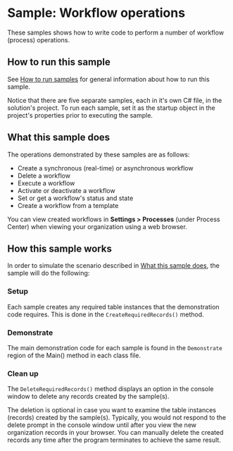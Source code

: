 
# Sample: Workflow operations

These samples shows how to write code to perform a number of workflow (process) operations.

## How to run this sample

See [How to run samples](https://github.com/microsoft/PowerApps-Samples/blob/master/dataverse/README.md) for general information about how to run this sample.

Notice that there are five separate samples, each in it's own C# file, in the solution's project. To run each sample, set it as the startup object in the project's properties prior to executing the sample.

## What this sample does

The operations demonstrated by these samples are as follows:

- Create a synchronous (real-time) or asynchronous workflow
- Delete a workflow
- Execute a workflow
- Activate or deactivate a workflow
- Set or get a workflow's status and state
- Create a workflow from a template

You can view created workflows in **Settings > Processes** (under Process Center) when viewing your organization using a web browser.

## How this sample works

In order to simulate the scenario described in [What this sample does](#what-this-sample-does), the sample will do the following:

### Setup

Each sample creates any required table instances that the demonstration code requires. This is done in the `CreateRequiredRecords()` method.

### Demonstrate

The main demonstration code for each sample is found in the `Demonstrate` region of the Main() method in each class file.

### Clean up

The `DeleteRequiredRecords()` method displays an option in the console window to delete any records created by the sample(s).

The deletion is optional in case you want to examine the table instances (records) created by the sample(s). Typically, you would not respond to the delete prompt in the console window until after you view the new organization records in your browser. You can manually delete the created records any time after the program terminates to achieve the same result.